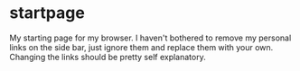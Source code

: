# startpage
My starting page for my browser. I haven't bothered to remove my personal links on the side bar, just ignore them and replace them with your own. Changing the links should be pretty self explanatory.
